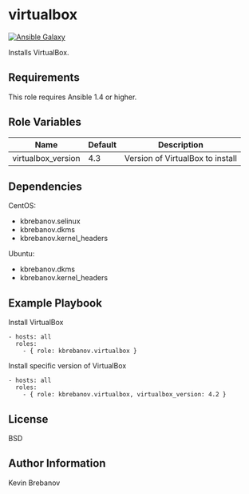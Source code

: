 virtualbox
==========

[![Ansible Galaxy](https://img.shields.io/badge/galaxy-kbrebanov.virtualbox-660198.svg)](https://galaxy.ansible.com/list#/roles/3310)

Installs VirtualBox.

Requirements
------------

This role requires Ansible 1.4 or higher.

Role Variables
--------------

| Name               | Default | Description                      |
|--------------------|---------|----------------------------------|
| virtualbox_version | 4.3     | Version of VirtualBox to install |

Dependencies
------------

CentOS:
  - kbrebanov.selinux
  - kbrebanov.dkms
  - kbrebanov.kernel_headers

Ubuntu:
  - kbrebanov.dkms
  - kbrebanov.kernel_headers

Example Playbook
----------------

Install VirtualBox
```
- hosts: all
  roles:
    - { role: kbrebanov.virtualbox }
```

Install specific version of VirtualBox
```
- hosts: all
  roles:
    - { role: kbrebanov.virtualbox, virtualbox_version: 4.2 }
```

License
-------

BSD

Author Information
------------------

Kevin Brebanov
